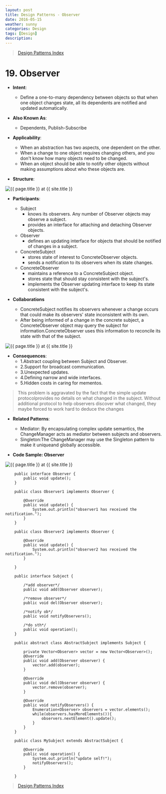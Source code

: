 ```yaml
---
layout: post
title: Design Patterns - Observer
date: 2016-05-15
weather: sunny
categories: Design 
tags: [Design]
description: 
---
```


> [Design Patterns Index](http://raysxysun.github.io/categories/#Design)

# 19. Observer

- **Intent**: 
	- Define a one-to-many dependency between objects so that when one object changes state, all its dependents are notified and updated automatically.

- **Also Known As**:
    - Dependents, Publish-Subscribe

- **Applicability**:
    - When an abstraction has two aspects, one dependent on the other.
    - When a change to one object requires changing others, and you don't know how many objects need to be changed.
    - When an object should be able to notify other objects without making assumptions about who these objects are.
- **Structure**:	

<img src="{{ site.url }}/assets/img/2016-04-18-DesignPatterns/Observer.png" alt="{{ page.title }} at {{ site.title }}">


- **Participants**:
	- Subject
	   - knows its observers. Any number of Observer objects may observe a subject.
       - provides an interface for attaching and detaching Observer objects.
    - Observer
        - defines an updating interface for objects that should be notified of changes in a subject.
    - ConcreteSubject
        - stores state of interest to ConcreteObserver objects.
        - sends a notification to its observers when its state changes.
    - ConcreteObserver
        - maintains a reference to a ConcreteSubject object.
        - stores state that should stay consistent with the subject's.
        - implements the Observer updating interface to keep its state consistent with the subject's.

- **Collaborations**
    - ConcreteSubject notifies its observers whenever a change occurs that could make its observers' state inconsistent with its own.
    - After being informed of a change in the concrete subject, a ConcreteObserver object may query the subject for information.ConcreteObserver uses this information to reconcile its state with that of the subject.

<img src="{{ site.url }}/assets/img/2016-04-18-DesignPatterns/Observer2.png" alt="{{ page.title }} at {{ site.title }}">


   

- **Consequences**:
	- 1.Abstract coupling between Subject and Observer.
	- 2.Support for broadcast communication.
	- 3.Unexpected updates.
	- 4.Defining narrow and wide interfaces.
	- 5.Hidden costs in caring for mementos.

> This problem is aggravated by the fact that the simple update protocolprovides no details on what changed in the subject. Without additional protocol to help observers discover what changed, they maybe forced to work hard to deduce the changes

- **Related Patterns**:
	- Mediator: By encapsulating complex update semantics, the ChangeManager acts as mediator between subjects and observers.
	- Singleton:The ChangeManager may use the Singleton pattern to make it uniqueand globally accessible.

- **Code Sample: Observer**

<img src="{{ site.url }}/assets/img/2016-04-18-DesignPatterns/ObserverSample.png" alt="{{ page.title }} at {{ site.title }}">	

        public interface Observer {  
            public void update();  
        }

        public class Observer1 implements Observer {  
          
            @Override  
            public void update() {  
                System.out.println("observer1 has received the notification.");  
            }  
        }  

        public class Observer2 implements Observer {  
          
            @Override  
            public void update() {  
                System.out.println("observer2 has received the notification.");  
            }  
          
        }    

        public interface Subject {  
              
            /*add observer*/  
            public void add(Observer observer);  
              
            /*remove observer*/  
            public void del(Observer observer);  
              
            /*notify ob*/  
            public void notifyObservers();  
              
            /*do sth*/  
            public void operation();  
        }  

        public abstract class AbstractSubject implements Subject {  
          
            private Vector<Observer> vector = new Vector<Observer>();  
            @Override  
            public void add(Observer observer) {  
                vector.add(observer);  
            }  
          
            @Override  
            public void del(Observer observer) {  
                vector.remove(observer);  
            }  
          
            @Override  
            public void notifyObservers() {  
                Enumeration<Observer> observers = vector.elements();  
                while(observers.hasMoreElements()){  
                    observers.nextElement().update();  
                }  
            }  
        }  

        public class MySubject extends AbstractSubject {  
          
            @Override  
            public void operation() {  
                System.out.println("update self!");  
                notifyObservers();  
            }  
          
        } 


> [Design Patterns Index](http://raysxysun.github.io/categories/#Design)
